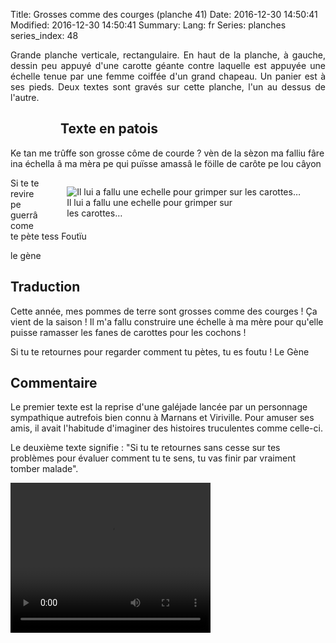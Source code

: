 Title: Grosses comme des courges (planche 41)
Date: 2016-12-30 14:50:41
Modified: 2016-12-30 14:50:41
Summary: 
Lang: fr
Series: planches
series_index: 48

<p style="text-align:justify;">Grande planche verticale, rectangulaire. En haut de la planche, à gauche, dessin peu appuyé d'une carotte géante contre laquelle est appuyée une échelle tenue par une femme coiffée d'un grand chapeau. Un panier est à ses pieds. Deux textes sont gravés sur cette planche, l'un au dessus de l'autre.</p>

<figure class="image-block" style="float: left;">
  <img alt="" src="{static}/images/planche_41.png">
  <figcaption style="max-width: 155px"></figcaption>
</figure>

## Texte en patois
Ke tan me trûffe son grosse côme de courde ? vèn de la sèzon ma falliu fâre ina échella â ma mèra pe qui puïsse amassâ le föille de carôte pe lou câyon

<figure class="image-block" style="float: right;">
  <img alt="Il lui a fallu une echelle pour grimper sur les carottes…" src="{static}/images/planche_41_dessin.png">
  <figcaption style="max-width: 265px">Il lui a fallu une echelle pour grimper sur les carottes…</figcaption>
</figure>



Si  te  te  revire  pe  guerrâ  come  te  pète  tess  Foutïu

le gène

## Traduction
Cette année, mes pommes de terre sont grosses comme des courges ! Ça vient de la saison ! Il m'a fallu construire une échelle à ma mère pour qu'elle puisse ramasser les fanes de carottes pour les cochons !

Si tu te retournes pour regarder comment tu pètes, tu es foutu !
Le Gène

## Commentaire
Le premier texte est la reprise d'une galéjade lancée par un personnage sympathique autrefois bien connu à Marnans et Viriville. Pour amuser ses amis, il avait l'habitude d'imaginer des histoires truculentes comme celle-ci.

Le deuxième texte signifie : "Si tu te retournes sans cesse sur tes problèmes pour évaluer comment tu te sens, tu vas finir par vraiment tomber malade".



<video width="320" height="240" controls>
  <source src="https://d1njpgd0ygatdn.cloudfront.net/video_41.mp4" type="video/mp4">
</video>
